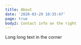 ```yaml
---
title: About
date: '2020-03-29 10:35:47'
page: true
body2: Contact info on the right
---
```


Long long text in the corner
